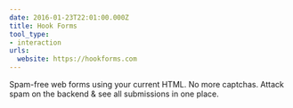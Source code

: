 ```yaml
---
date: 2016-01-23T22:01:00.000Z
title: Hook Forms
tool_type:
- interaction
urls:
  website: https://hookforms.com
---
```


Spam-free web forms using your current HTML. No more captchas.  Attack spam on the backend & see all submissions in one place.
